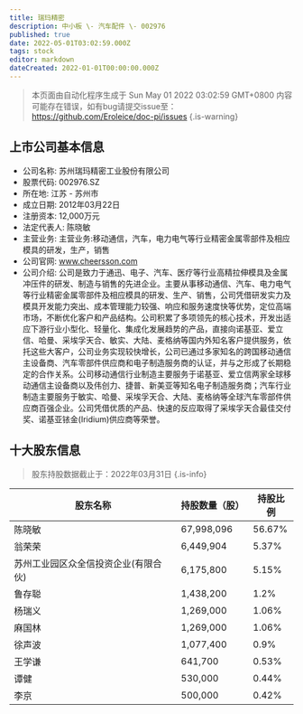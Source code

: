 ```yaml
---
title: 瑞玛精密
description: 中小板 \- 汽车配件 \- 002976
published: true
date: 2022-05-01T03:02:59.000Z
tags: stock
editor: markdown
dateCreated: 2022-01-01T00:00:00.000Z
---
```


> 本页面由自动化程序生成于 Sun May 01 2022 03:02:59 GMT+0800
> 内容可能存在错误，如有bug请提交issue至：https://github.com/Eroleice/doc-pi/issues
{.is-warning}

## 上市公司基本信息
- 公司名称: 苏州瑞玛精密工业股份有限公司
- 股票代码: 002976.SZ
- 所在地: 江苏 - 苏州市
- 成立日期: 2012年03月22日
- 注册资本: 12,000万元
- 法定代表人: 陈晓敏
- 主营业务: 主营业务:移动通信，汽车，电力电气等行业精密金属零部件及相应模具的研发，生产，销售
- 公司官网: www.cheersson.com
- 公司介绍: 公司是致力于通迅、电子、汽车、医疗等行业高精拉伸模具及金属冲压件的研发、制造与销售的先进企业。主要从事移动通信、汽车、电力电气等行业精密金属零部件及相应模具的研发、生产、销售，公司凭借研发实力及模具开发能力突出、成本管理能力较强、响应和服务速度快等优势，定位高端市场，不断优化客户和产品结构。公司积累了多项领先的核心技术，开发出适应下游行业小型化、轻量化、集成化发展趋势的产品，直接向诺基亚、爱立信、哈曼、采埃孚天合、敏实、大陆、麦格纳等国内外知名客户提供服务，依托这些大客户，公司业务实现较快增长，公司已通过多家知名的跨国移动通信主设备商、汽车零部件供应商和电子制造服务商的认证，并与之形成了长期稳定的合作关系。公司移动通信行业制造主要服务于诺基亚、爱立信两家全球移动通信主设备商以及伟创力、捷普、新美亚等知名电子制造服务商；汽车行业制造主要服务于敏实、哈曼、采埃孚天合、大陆、麦格纳等全球汽车零部件供应商百强企业。公司凭借优质的产品、快速的反应取得了采埃孚天合最佳交付奖、诺基亚铱金(Iridium)供应商等荣誉。


## 十大股东信息
> 股东持股数据截止于：2022年03月31日
{.is-info}

| 股东名称 | 持股数量（股） | 持股比例 |
| --- | --- | --- |
| 陈晓敏 | 67,998,096 | 56.67% |
| 翁荣荣 | 6,449,904 | 5.37% |
| 苏州工业园区众全信投资企业(有限合伙) | 6,175,800 | 5.15% |
| 鲁存聪 | 1,438,200 | 1.2% |
| 杨瑞义 | 1,269,000 | 1.06% |
| 麻国林 | 1,269,000 | 1.06% |
| 徐声波 | 1,077,400 | 0.9% |
| 王学谦 | 641,700 | 0.53% |
| 谭健 | 530,000 | 0.44% |
| 李京 | 500,000 | 0.42% |




